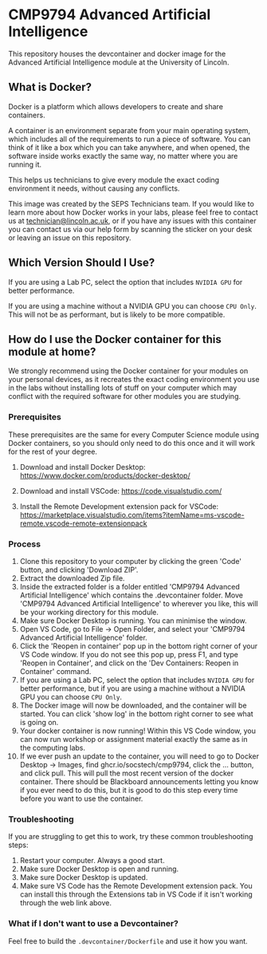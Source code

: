 # CMP9794 Advanced Artificial Intelligence

This repository houses the devcontainer and docker image for the Advanced Artificial Intelligence module at the University of Lincoln.

## What is Docker?

Docker is a platform which allows developers to create and share containers.

A container is an environment separate from your main operating system, which includes all of the requirements to run a piece of software. You can think of it like a box which you can take anywhere, and when opened, the software inside works exactly the same way, no matter where you are running it.

This helps us technicians to give every module the exact coding environment it needs, without causing any conflicts.

This image was created by the SEPS Technicians team. If you would like to learn more about how Docker works in your labs, please feel free to contact us at technician@lincoln.ac.uk, or if you have any issues with this container you can contact us via our help form by scanning the sticker on your desk or leaving an issue on this repository.

## Which Version Should I Use?

If you are using a Lab PC, select the option that includes `NVIDIA GPU` for better performance.

If you are using a machine without a NVIDIA GPU you can choose `CPU Only`. This will not be as performant, but is likely to be more compatible.

## How do I use the Docker container for this module at home?

We strongly recommend using the Docker container for your modules on your personal devices, as it recreates the exact coding environment you use in the labs without installing lots of stuff on your computer which may conflict with the required software for other modules you are studying.

### Prerequisites

These prerequisites are the same for every Computer Science module using Docker containers, so you should only need to do this once and it will work for the rest of your degree.

1. Download and install Docker Desktop: https://www.docker.com/products/docker-desktop/

2. Download and install VSCode: https://code.visualstudio.com/

3. Install the Remote Development extension pack for VSCode: https://marketplace.visualstudio.com/items?itemName=ms-vscode-remote.vscode-remote-extensionpack

### Process

1. Clone this repository to your computer by clicking the green 'Code' button, and clicking 'Download ZIP'.
2. Extract the downloaded Zip file.
3. Inside the extracted folder is a folder entitled 'CMP9794 Advanced Artificial Intelligence' which contains the .devcontainer folder. Move 'CMP9794 Advanced Artificial Intelligence' to wherever you like, this will be your working directory for this module.
4. Make sure Docker Desktop is running. You can minimise the window.
5. Open VS Code, go to File -> Open Folder, and select your 'CMP9794 Advanced Artificial Intelligence' folder.
6. Click the 'Reopen in container' pop up in the bottom right corner of your VS Code window. If you do not see this pop up, press F1, and type 'Reopen in Container', and click on the 'Dev Containers: Reopen in Container' command.
7. If you are using a Lab PC, select the option that includes `NVIDIA GPU` for better performance, but if you are using a machine without a NVIDIA GPU you can choose `CPU Only`.
8. The Docker image will now be downloaded, and the container will be started. You can click 'show log' in the bottom right corner to see what is going on.
9. Your docker container is now running! Within this VS Code window, you can now run workshop or assignment material exactly the same as in the computing labs.
10. If we ever push an update to the container, you will need to go to Docker Desktop -> Images, find ghcr.io/socstech/cmp9794, click the ... button, and click pull. This will pull the most recent version of the docker container. There should be Blackboard announcements letting you know if you ever need to do this, but it is good to do this step every time before you want to use the container.

### Troubleshooting

If you are struggling to get this to work, try these common troubleshooting steps:

1. Restart your computer. Always a good start.
2. Make sure Docker Desktop is open and running.
3. Make sure Docker Desktop is updated.
4. Make sure VS Code has the Remote Development extension pack. You can install this through the Extensions tab in VS Code if it isn't working through the web link above.

### What if I don't want to use a Devcontainer?

Feel free to build the `.devcontainer/Dockerfile` and use it how you want.